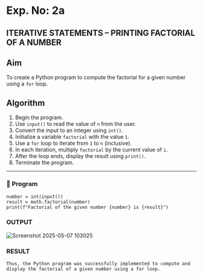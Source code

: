 # Exp. No: 2a  
## ITERATIVE STATEMENTS – PRINTING FACTORIAL OF A  NUMBER

## Aim
To create a Python program to compute the factorial for a given number using a `for` loop.

## Algorithm
1. Begin the program.
2. Use `input()` to read the value of `n` from the user.
3. Convert the input to an integer using `int()`.
4. Initialize a variable `factorial` with the value `1`.
5. Use a `for` loop to iterate from `1` to `n` (inclusive).
6. In each iteration, multiply `factorial` by the current value of `i`.
7. After the loop ends, display the result using `print()`.
8. Terminate the program.

---

### 🧾 Program

```import math
number = int(input())
result = math.factorial(number)
print(f"Factorial of the given number {number} is {result}")

```
### OUTPUT
![Screenshot 2025-05-07 103025](https://github.com/user-attachments/assets/b23a326f-8d28-47db-870f-0024a8e206c7)

### RESULT
```
Thus, the Python program was successfully implemented to compute and display the factorial of a given number using a for loop.
```

